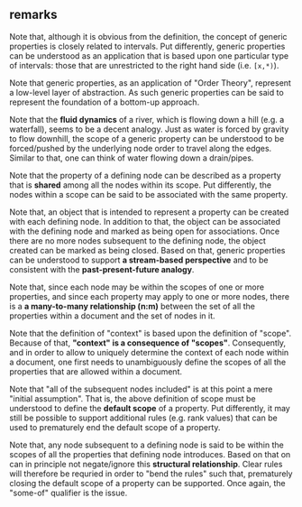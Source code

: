 
<!-- ======================================================================= -->
## remarks

Note that, although it is obvious from the definition, the concept of generic
properties is closely related to intervals. Put differently, generic properties
can be understood as an application that is based upon one particular type of
intervals: those that are unrestricted to the right hand side (i.e. `[x,*)`).

Note that generic properties, as an application of "Order Theory", represent
a low-level layer of abstraction. As such generic properties can be said to
represent the foundation of a bottom-up approach.

Note that the **fluid dynamics** of a river, which is flowing down a hill (e.g.
a waterfall), seems to be a decent analogy. Just as water is forced by gravity
to flow downhill, the scope of a generic property can be understood to be
forced/pushed by the underlying node order to travel along the edges. Similar
to that, one can think of water flowing down a drain/pipes.

Note that the property of a defining node can be described as a property that
is **shared** among all the nodes within its scope. Put differently, the nodes
within a scope can be said to be associated with the same property.

Note that, an object that is intended to represent a property can be created
with each defining node. In addition to that, the object can be associated with
the defining node and marked as being open for associations. Once there are no
more nodes subsequent to the defining node, the object created can be marked as
being closed. Based on that, generic properties can be understood to support
**a stream-based perspective** and to be consistent with the
**past-present-future analogy**.

Note that, since each node may be within the scopes of one or more properties,
and since each property may apply to one or more nodes, there is a
**a many-to-many relationship (n:m)** between the set of all the properties
within a document and the set of nodes in it.

Note that the definition of "context" is based upon the definition of "scope".
Because of that, **"context" is a consequence of "scopes"**. Consequently,
and in order to allow to uniquely determine the context of each node within
a document, one first needs to unambiguously define the scopes of all the
properties that are allowed within a document.

Note that "all of the subsequent nodes included" is at this point a mere
"initial assumption". That is, the above definition of scope must be
understood to define the **default scope** of a property. Put differently,
it may still be possible to support additional rules (e.g. rank values) that
can be used to prematurely end the default scope of a property.

Note that, any node subsequent to a defining node is said to be within the
scopes of all the properties that defining node introduces. Based on that
on can in principle not negate/ignore this **structural relationship**.
Clear rules will therefore be requried in order to "bend the rules" such
that, prematurely closing the default scope of a property can be supported.
Once again, the "some-of" qualifier is the issue.
